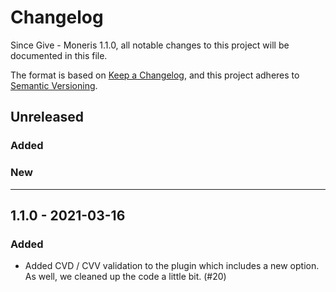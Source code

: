 # Changelog

Since Give - Moneris 1.1.0, all notable changes to this project will be documented in this file.

The format is based on [Keep a Changelog](https://keepachangelog.com/en/1.0.0/),
and this project adheres to [Semantic Versioning](https://semver.org/spec/v2.0.0.html).

## Unreleased

### Added

### New

---

## 1.1.0 - 2021-03-16

### Added

- Added CVD / CVV validation to the plugin which includes a new option. As well, we cleaned up the code a little bit. (#20)
